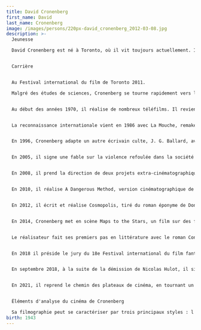 ```yaml
---
title: David Cronenberg
first_name: David
last_name: Cronenberg
image: /images/persons/220px-david_cronenberg_2012-03-08.jpg
description: >-
  Jeunesse

  David Cronenberg est né à Toronto, où il vit toujours actuellement. Il est le fils d'Esther Sumberg, pianiste, et Milton Cronenberg, écrivain et éditeur, d'origine juive lituanienne. Il étudie au Harbord Collegiate Institute, puis est diplômé en littérature de l'University College (Université de Toronto) après avoir commencé à étudier les sciences. Il cite William S. Burroughs et Vladimir Nabokov comme influences majeures. Sa sœur, Denise Cronenberg, est costumière2.


  Carrière


  Au Festival international du film de Toronto 2011.

  Malgré des études de sciences, Cronenberg se tourne rapidement vers le milieu artistique, notamment la « scène underground » de Toronto. Dans la veine du cinéma expérimental new-yorkais, il réalise deux courts métrages : Transfer en 1966 et From the Drain en 1967. Il passe au long métrage en 1969 avec Stereo, puis Crimes of the Future l'année suivante. Ses premières réalisations sont financées par des sociétés de production de films pornographiques. On y retrouve déjà ses thèmes de prédilection : la sexualité, le corps humain comme terrain d'expérimentation, le danger de la contamination, la médecine et la psychanalyse2.


  Au début des années 1970, il réalise de nombreux téléfilms. Il revient au cinéma en 1975 avec Frissons. Ce film et les deux suivants, Rage et Chromosome 3, mêlant horreur et science-fiction, choquent quelques critiques mais offrent à Cronenberg un statut de cinéaste « culte » par l'effroi qu'il arrive à susciter avec une remarquable économie de moyens. Il connaît son premier succès commercial en 1981 avec Scanners. Il confirme cela deux ans plus tard avec Vidéodrome, un film avec James Woods sur le pouvoir des médias. Fort de ce succès, il s'attelle ensuite à l'adaptation du roman de Stephen King, Dead Zone, dans un film homonyme en 1983 avec Christopher Walken.


  La reconnaissance internationale vient en 1986 avec La Mouche, remake de La Mouche noire, film fantastique des années 1950 réalisé par Kurt Neumann. Dans ses films suivants, il délaisse le cinéma d'épouvante tout en conservant son style habituel. Dans Faux-semblants (1988), il évoque ainsi la relation si particulière entre des frères jumeaux, interprétés par Jeremy Irons. En 1991, il adapte le célèbre roman Le Festin nu de William S. Burroughs, réputé inadaptable.


  En 1996, Cronenberg adapte un autre écrivain culte, J. G. Ballard, avec Crash, film sur la fascination sexuelle qu'exercent les accidents de voiture. L'œuvre, assez controversée, obtient le Prix spécial du jury au 49e Festival de Cannes. Passionné par les rapports entre l'humain et la technologie, Cronenberg réalise eXistenZ en 1999 avec Jude Law et Jennifer Jason Leigh, film dans lequel il explore les frontières floues entre monde réel et réalité virtuelle. La même année, il préside le jury du 52e Festival de Cannes. En 2002, Spider, sa nouvelle réalisation, « étudie » l'esprit d'un schizophrène joué par Ralph Fiennes.


  En 2005, il signe une fable sur la violence refoulée dans la société américaine, A History of Violence, adaptée du comic homonyme avec Viggo Mortensen, qu'il retrouve ensuite en 2007 dans Les Promesses de l'ombre. Ce film, sur la mafia russe à Londres, est le premier que Cronenberg tourne entièrement hors du Canada.


  En 2008, il prend la direction de deux projets extra-cinématographiques : l'exposition Chromosomes au Palais des expositions de Rome et l'opéra La Mouche, d'après son propre film, à l'Opéra de Los Angeles et au théâtre du Châtelet à Paris.


  En 2010, il réalise A Dangerous Method, version cinématographique de la pièce de théâtre The Talking Cure de Christopher Hampton. Sélectionné à la 68e Mostra de Venise et sorti en décembre 2011 en France, le film revient sur la rivalité entre les psychanalystes Carl Jung et Sigmund Freud.


  En 2012, il écrit et réalise Cosmopolis, tiré du roman éponyme de Don DeLillo, avec Robert Pattinson comme tête d'affiche. Le film est sélectionné en compétition au 65e Festival de Cannes. La réception critique est divisée sur ce long métrage au ton absurde, futuriste et sarcastique, qui explore le penchant monstrueux du capitalisme et du monde de la finance, devenu totalement abstrait3. L'œuvre originale, qui reçut un accueil mitigé lors de sa publication, était en effet considérée comme inadaptable3 en raison de son style sophistiqué et de ses nombreux dialogues littéraires.


  En 2014, Cronenberg met en scène Maps to the Stars, un film sur des familles de stars à Hollywood. Le film se conçoit comme une virulente critique des valeurs d'Hollywood et du cinéma contemporain (opportunisme, régression, décadence, manipulation)3. Il ouvre aussi une réflexion sur les conséquences de « l'usine à rêves » sur le comportement individuel et la confusion entre fantasme, images mentales et réalité objective3. Le scénario est écrit par Bruce Wagner. Maps to the Stars est en compétition au 67e Festival de Cannes. La distribution inclut John Cusack, Julianne Moore qui remportera le Prix d'interprétation féminine, Mia Wasikowska et Robert Pattinson pour sa seconde collaboration avec le cinéaste. L'œuvre est globalement bien reçue par la presse européenne lors de sa présentation cannoise3,4, mais l'accueil est plus mitigé du côté de la critique américaine5.


  Le réalisateur fait ses premiers pas en littérature avec le roman Consumés, un thriller qui convoque journalisme et géopolitique. La sortie nord-américaine du roman en septembre 2014 a lieu en même temps que la sortie internationale de Maps to the Stars. Cronenberg songera ensuite à l'adaptation du roman par ses soins6.


  En 2018 il préside le jury du 18e Festival international du film fantastique de Neuchâtel.


  En septembre 2018, à la suite de la démission de Nicolas Hulot, il signe avec Juliette Binoche la tribune contre le réchauffement climatique intitulée « Le plus grand défi de l'histoire de l'humanité », qui parait en une du journal Le Monde, avec pour titre « L'appel de 200 personnalités pour sauver la planète »7.


  En 2021, il reprend le chemin des plateaux de cinéma, en tournant un thriller futuriste intitulé Crimes of the Future dans lequel il retrouve Viggo Mortensen et où il dirige pour la première fois de Léa Seydoux, Kristen Stewart et Scott Speedman.


  Éléments d'analyse du cinéma de Cronenberg

  Sa filmographie peut se caractériser par trois principaux styles : l'étude du corps humain sous un aspect angoissant et monstrueux (Stereo, Crimes of the Future, Frissons, Rage, Chromosome 3, La Mouche, Faux-semblants) ; l'étude du rapport de l’humain avec la technologie sous un aspect visionnaire (Fast Company, Scanners, Videodrome, Crash, eXistenZ) ; l'étude de la dégénérescence du corps social sous un aspect réaliste et pessimiste (Spider, A History of Violence, Les Promesses de l’ombre, A Dangerous Method, Cosmopolis, Maps to the stars). Son cinéma, influencé par la psychanalyse, sonde les addictions et les phobies de la société occidentale (Stereo, Crimes of the Future, Videodrome, Faux-semblants, Le Festin nu, Crash, Spider, A Dangerous Method) ainsi que les névroses, laissant libre cours au déchaînement de pulsions refoulées. Ses deux thèmes récurrents sont la double personnalité et le massacre du corps humain. Ses films, caractérisés par une grande maîtrise technique et un univers à la fois malsain, ultra-violent et cérébral, ouvrent la voie à de nombreuses lectures sur le conditionnement, le mal, l'aliénation et la confusion entre réel et virtuel3.
birth: 1943
---
```


